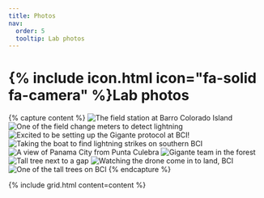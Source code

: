 ```yaml
---
title: Photos
nav:
  order: 5
  tooltip: Lab photos
---
```


# {% include icon.html icon="fa-solid fa-camera" %}Lab photos

{% capture content %}
    ![The field station at Barro Colorado Island](images/field/PXL_20231005_224621230.jpg)
    ![One of the field change meters to detect lightning](images/field/PXL_20230502_162513735.jpg)
    ![Excited to be setting up the Gigante protocol at BCI!](images/field/PXL_20231005_184049637.jpg)
    ![Taking the boat to find lightning strikes on southern BCI](images/field/PXL_20231003_133531494.jpg)
    ![A view of Panama City from Punta Culebra](images/field/PXL_20231007_165940778-EFFECTS.jpg)
    ![Gigante team in the forest](images/field/IMG_9629.png)
    ![Tall tree next to a gap](images/field/PXL_20231008_153758007.jpg)
    ![Watching the drone come in to land, BCI](images/field/IMG_2628.jpg)
    ![One of the tall trees on BCI](images/field/PXL_20231008_151419145.jpg)
{% endcapture %}

{%
  include grid.html
  content=content
%}